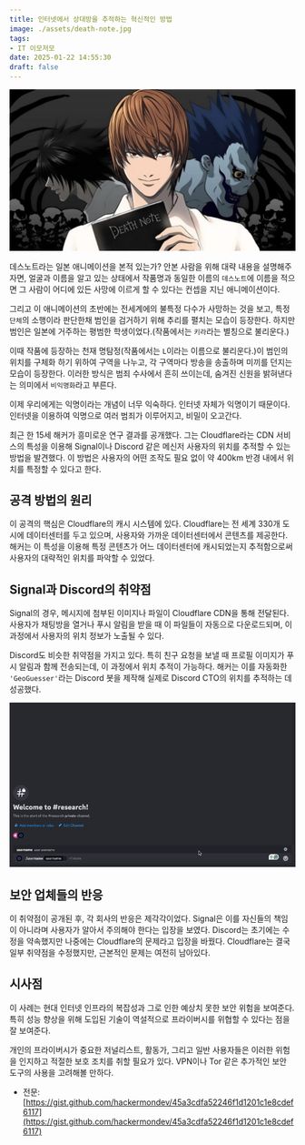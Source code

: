 ```yaml
---
title: 인터넷에서 상대방을 추적하는 혁신적인 방법
image: ./assets/death-note.jpg
tags:
- IT 이모저모
date: 2025-01-22 14:55:30
draft: false
---
```


![hero](./assets/death-note.jpg)

데스노트라는 일본 애니메이션을 본적 있는가? 안본 사람을 위해 대략 내용을 설명해주자면, 얼굴과 이름을 알고 있는 상태에서 작품명과 동일한 이름의 `데스노트`에 이름을 적으면 그 사람이 어디에 있든 사망에 이르게 할 수 있다는 컨셉을 지닌 애니메이션이다.

그리고 이 애니메이션의 초반에는 전세계에의 불특정 다수가 사망하는 것을 보고, 특정 `단체`의 소행이라 판단한채 범인을 검거하기 위해 추리를 펼치는 모습이 등장한다. 하지만 범인은 일본에 거주하는 평범한 학생이었다.(작품에서는 `키라`라는 별칭으로 불리운다.)

이때 작품에 등장하는 천재 명탐정(작품에서는 `L`이라는 이름으로 불리운다.)이 범인의 위치를 구체화 하기 위하여 구역을 나누고, 각 구역마다 방송을 송출하며 미끼를 던지는 모습이 등장한다. 이러한 방식은 범죄 수사에서 흔히 쓰이는데, 숨겨진 신원을 밝혀낸다는 의미에서 `비익명화`라고 부른다.

이제 우리에게는 익명이라는 개념이 너무 익숙하다. 인터넷 자체가 익명이기 때문이다. 인터넷을 이용하여 익명으로 여러 범죄가 이루어지고, 비밀이 오고간다.

최근 한 15세 해커가 흥미로운 연구 결과를 공개했다. 그는 Cloudflare라는 CDN 서비스의 특성을 이용해 Signal이나 Discord 같은 메신저 사용자의 위치를 추적할 수 있는 방법을 발견했다. 이 방법은 사용자의 어떤 조작도 필요 없이 약 400km 반경 내에서 위치를 특정할 수 있다고 한다.

## 공격 방법의 원리

이 공격의 핵심은 Cloudflare의 캐시 시스템에 있다. Cloudflare는 전 세계 330개 도시에 데이터센터를 두고 있으며, 사용자와 가까운 데이터센터에서 콘텐츠를 제공한다. 해커는 이 특성을 이용해 특정 콘텐츠가 어느 데이터센터에 캐시되었는지 추적함으로써 사용자의 대략적인 위치를 파악할 수 있었다.

## Signal과 Discord의 취약점

Signal의 경우, 메시지에 첨부된 이미지나 파일이 Cloudflare CDN을 통해 전달된다. 사용자가 채팅방을 열거나 푸시 알림을 받을 때 이 파일들이 자동으로 다운로드되며, 이 과정에서 사용자의 위치 정보가 노출될 수 있다.

Discord도 비슷한 취약점을 가지고 있다. 특히 친구 요청을 보낼 때 프로필 이미지가 푸시 알림과 함께 전송되는데, 이 과정에서 위치 추적이 가능하다. 해커는 이를 자동화한 `'GeoGuesser'`라는 Discord 봇을 제작해 실제로 Discord CTO의 위치를 추적하는 데 성공했다.

![geo guesser](./assets/geo-guesser.gif)

## 보안 업체들의 반응

이 취약점이 공개된 후, 각 회사의 반응은 제각각이었다. Signal은 이를 자신들의 책임이 아니라며 사용자가 알아서 주의해야 한다는 입장을 보였다. Discord는 초기에는 수정을 약속했지만 나중에는 Cloudflare의 문제라고 입장을 바꿨다. Cloudflare는 결국 일부 취약점을 수정했지만, 근본적인 문제는 여전히 남아있다.

## 시사점

이 사례는 현대 인터넷 인프라의 복잡성과 그로 인한 예상치 못한 보안 위험을 보여준다. 특히 성능 향상을 위해 도입된 기술이 역설적으로 프라이버시를 위협할 수 있다는 점을 잘 보여준다.

개인의 프라이버시가 중요한 저널리스트, 활동가, 그리고 일반 사용자들은 이러한 위험을 인지하고 적절한 보호 조치를 취할 필요가 있다. VPN이나 Tor 같은 추가적인 보안 도구의 사용을 고려해볼 만하다.

- 전문: [https://gist.github.com/hackermondev/45a3cdfa52246f1d1201c1e8cdef6117](https://gist.github.com/hackermondev/45a3cdfa52246f1d1201c1e8cdef6117)
